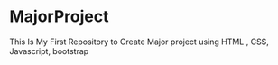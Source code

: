 # MajorProject
This Is My First Repository to Create Major project using HTML , CSS, Javascript, bootstrap
